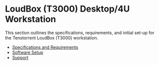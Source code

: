 # LoudBox (T3000) Desktop/4U Workstation

This section outlines the specifications, requirements, and initial set-up for the Tenstorrent LoudBox (T3000) workstation.

- [Specifications and Requirements](./specifications.md)
- [Software Setup](./softwaresetup.md)
- [Support](./support.md)

